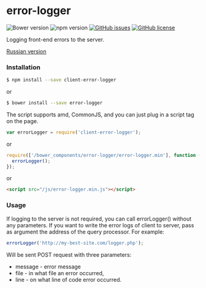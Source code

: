 # error-logger

![Bower version](https://img.shields.io/badge/Bower-1.0.7-green.svg)
![npm version](https://img.shields.io/badge/npm-1.0.7-green.svg)
[![GitHub issues](https://img.shields.io/github/issues/savelevcorr/error-logger.svg?style=plastic)](https://github.com/savelevcorr/error-logger/issues)
[![GitHub license](https://img.shields.io/badge/license-MIT-blue.svg?style=plastic)](https://raw.githubusercontent.com/savelevcorr/error-logger/master/LICENSE)

Logging front-end errors to the server.

[Russian version](https://github.com/savelevcorr/error-logger/blob/master/README-ru-RU.md)

### Installation

```sh
$ npm install --save client-error-logger
```
or

```sh
$ bower install --save error-logger
```

The script supports amd, CommonJS, and you can just plug in a script tag on the page.

```javascript
var errorLogger = require('client-error-logger');
```
or

```javascript
require(['/bower_components/error-logger/error-logger.min'], function (errorLogger) {
  errorLogger();
});
```
or

```html
<script src="/js/error-logger.min.js"></script>
```

### Usage

If logging to the server is not required, you can call errorLogger() without any parameters.
If you want to write the error logs of client to server, pass as argument the address of the query processor.
For example:

 ```javascript
 errorLogger('http://my-best-site.com/logger.php');
 ```

Will be sent POST request with three parameters:
 * message - error message
 * file - in what file an error occurred,
 * line - on what line of code error occurred.
